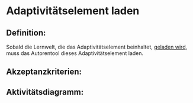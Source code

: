 # Adaptivitätselement laden

## Definition:

Sobald die Lernwelt, die das Adaptivitätselement beinhaltet, [geladen wird](ASE2.md), muss das Autorentool dieses
Adaptivitätselement laden.

## Akzeptanzkriterien:

## Aktivitätsdiagramm:



